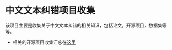 # 中文文本纠错项目收集
该项目主要是收集关于中文文本纠错的相关知识，包括论文，开源项目，数据集等等。

- 相关的开源项目收集汇总在[这里](http://192.168.0.202/wuwx/chinese-corrector/-/blob/master/open_source_project.md)

